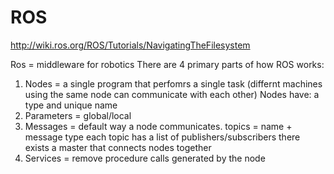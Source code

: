# ROS

http://wiki.ros.org/ROS/Tutorials/NavigatingTheFilesystem

Ros = middleware for robotics
There are 4 primary parts of how ROS works:
1. Nodes = a single program that perfomrs a single task (differnt machines using the same node can communicate with each other)
Nodes have: a type and unique name
2. Parameters = global/local 
3. Messages = default way a node communicates. 
topics = name + message type
each topic has a list of publishers/subscribers
there exists a master that connects nodes together
4. Services = remove procedure calls generated by the node

